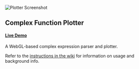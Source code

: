![Plotter Screenshot](http://i.imgur.com/SyPTmI5.png)

## Complex Function Plotter 
#### [Live Demo](http://brandonpelfrey.github.io/complex-function-plot/?expression=el4yIC0gMS96#)

A WebGL-based complex expression parser and plotter.

Refer to the [instructions in the wiki](https://github.com/brandonpelfrey/complex-function-plot/wiki/Complex-Function-Plotter) for information on usage and background info.

